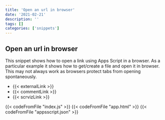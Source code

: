 ```yaml
---
title: 'Open an url in browser'
date: '2021-02-21'
description: ''
tags: []
categories: ['snippets']
---
```


## Open an url in browser

This snippet shows how to open a link using Apps Script in a browser. As a particular example it shows how to get/create a file and open it in browser.
This may not always work as browsers protect tabs from opening spontaneously.

- {{< externalLink >}}
- {{< commentLink >}}
- {{< scrvizLink >}}

{{< codeFromFile "index.js" >}}
{{< codeFromFile "app.html" >}}
{{< codeFromFile "appsscript.json" >}}
